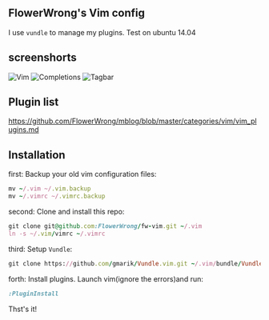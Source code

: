 ## FlowerWrong's Vim config

I use `vundle` to manage my plugins. Test on ubuntu 14.04

## screenshorts

![Vim](https://raw.githubusercontent.com/FlowerWrong/fw-vim/master/screenshorts/fw-vim.png)
![Completions](https://raw.githubusercontent.com/FlowerWrong/fw-vim/master/screenshorts/fw-autocomplete.png)
![Tagbar](https://raw.githubusercontent.com/FlowerWrong/fw-vim/master/screenshorts/fw-tagbar.png)

## Plugin list

https://github.com/FlowerWrong/mblog/blob/master/categories/vim/vim_plugins.md

## Installation

first: Backup your old vim configuration files:
```ruby
mv ~/.vim ~/.vim.backup
mv ~/.vimrc ~/.vimrc.backup
```
second: Clone and install this repo:
```ruby
git clone git@github.com:FlowerWrong/fw-vim.git ~/.vim
ln -s ~/.vim/vimrc ~/.vimrc
```
third: Setup `Vundle`:
```ruby
git clone https://github.com/gmarik/Vundle.vim.git ~/.vim/bundle/Vundle.vim
```
forth: Install plugins. Launch vim(ignore the errors)and run:
```ruby
:PluginInstall
```
Thst's it!
